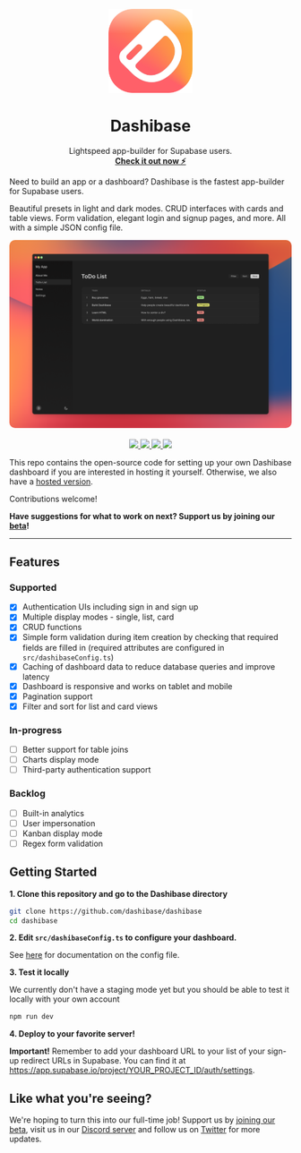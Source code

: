 <p align="center">
<img width="150" src="./assets/dashibase-logo.png"/>
<h1 align="center"><b>Dashibase</b></h1>
<p align="center">
  Lightspeed app-builder for Supabase users.
    <br />
    <a href="https://dashibase.com"><strong>Check it out now ⚡</strong></a>
  </p>
</p>

Need to build an app or a dashboard? Dashibase is the fastest app-builder for Supabase users.

Beautiful presets in light and dark modes. CRUD interfaces with cards and table views. Form validation, elegant login and signup pages, and more. All with a simple JSON config file.

<p align="center">
  <img src="./assets/dashibase-screenshot.png" style="border-radius: 10px;" />
  <br />
  <br />
  <a href="https://dashibase.com#join-waitlist">
    <img src="https://img.shields.io/badge/We're%20open%20for%20beta!-Join-%2322c55e" />
  </a>
  <a href="https://twitter.com/dashibase">
    <img src="https://img.shields.io/badge/Twitter-00acee?logo=twitter&logoColor=white" />
  </a>
  <a href="https://discord.gg/CqgZGh4ZA8">
    <img src="https://img.shields.io/badge/Discord-5865F2?logo=discord&logoColor=white" />
  </a>
  <img src="https://img.shields.io/github/license/dashibase/dashibase" />
  <br />
</p>

This repo contains the open-source code for setting up your own Dashibase dashboard if you are interested in hosting it yourself. Otherwise, we also have a [hosted version](https://dashibase.com#join-waitlist).

Contributions welcome!

**Have suggestions for what to work on next? Support us by joining our [beta](https://dashibase.com#join-waitlist)!**

---

## Features

### Supported

- [x] Authentication UIs including sign in and sign up
- [x] Multiple display modes - single, list, card
- [x] CRUD functions
- [x] Simple form validation during item creation by checking that required fields are filled in (required attributes are configured in `src/dashibaseConfig.ts`)
- [x] Caching of dashboard data to reduce database queries and improve latency
- [x] Dashboard is responsive and works on tablet and mobile
- [x] Pagination support
- [x] Filter and sort for list and card views

### In-progress

- [ ] Better support for table joins
- [ ] Charts display mode
- [ ] Third-party authentication support

### Backlog

- [ ] Built-in analytics
- [ ] User impersonation
- [ ] Kanban display mode
- [ ] Regex form validation

## Getting Started

**1. Clone this repository and go to the Dashibase directory**

```bash
git clone https://github.com/dashibase/dashibase
cd dashibase
```

**2. Edit `src/dashibaseConfig.ts` to configure your dashboard.**

See [here](https://github.com/dashibase/dashibase/blob/main/src/utils/config.ts) for documentation on the config file.

**3. Test it locally**

We currently don't have a staging mode yet but you should be able to test it locally with your own account

```bash
npm run dev
```

**4. Deploy to your favorite server!**

**Important!** Remember to add your dashboard URL to your list of your sign-up redirect URLs in Supabase. You can find it at https://app.supabase.io/project/YOUR_PROJECT_ID/auth/settings.

## Like what you're seeing?

We're hoping to turn this into our full-time job! Support us by [joining our beta](https://dashibase.com#join-waitlist), visit us in our [Discord server](https://discord.gg/CqgZGh4ZA8) and follow us on [Twitter](https://twitter.com/dashibase) for more updates.
